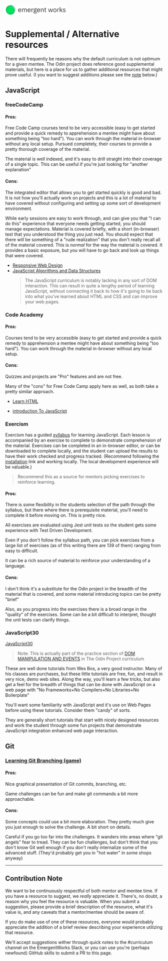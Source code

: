 <a href="https://emergentworks.org"><img src="../EWLogo.png" alt="EmergentWorks Logo" title="EmergentWorks Logo" width="194" height="35"/></a>

# Supplemental / Alternative resources

There will frequently be reasons why the default curriculum is not
optimum for a given mentee. The Odin project does reference good supplemental
materials, but here is a place for us to gather additional resources that might
prove useful. (I you want to suggest additions please see the [note](#contribution-note) below.)

## JavaScript

### freeCodeCamp

#### Pros:

Free Code Camp courses tend to be very accessible (easy to get started and provide a
quick remedy to apprehension a mentee might have about something being
"too hard"). You can work through the material in-browser without any local setup.
Pursued completely, their courses to provide a pretty thorough coverage of the material.

The material is well indexed, and it's easy to drill straight into their coverage
of a single topic. This can be useful if you're just looking for "another explanation"

#### Cons:

The integrated editor that allows you to get started quickly is good and bad. It
is not how you'll actually work on projects and this is a lot of material to
have covered without configuring and setting up some sort of development environment.

While early sessions are easy to work through, and can give you that "I can do this"
experience that everyone needs getting started, you should manage expectations. Material
is covered briefly, with a short (in-browser) test that you understood the thing you just read.
You should expect that there will be something of a "rude realization" that you don't
really recall all of the material covered. This is _normal_ for the way the material is covered.
It provides a basic exposure, but you will have to go back and look up things that were
covered.

- [Responsive Web Design](https://www.freecodecamp.org/learn/responsive-web-design/)
- [JavaScript Algorithms and Data Structures](https://www.freecodecamp.org/learn/javascript-algorithms-and-data-structures/)
  > The JavaScript curriculum is notably lacking in any sort of DOM interaction. This can result
  > in quite a lengthy period of learning JavaScript, without connecting it back to
  > how it's going to tie back into what you've learned about HTML and CSS and can improve
  > your web pages.

### Code Academy

#### Pros:

Courses tend to be very accessible (easy to get started and provide a
quick remedy to apprehension a mentee might have about something being "too hard").
You can work through the material in-browser without any local setup.

#### Cons:

Quizzes and projects are "Pro" features and are not free.

Many of the "cons" for Free Code Camp apply here as well, as both
take a pretty similar approach.

- [Learn HTML](https://www.codecademy.com/learn/learn-html)

- [introduction To JavaScript](https://www.codecademy.com/learn/introduction-to-javascript)

### Exercism

Exercism has a guided [syllabus](https://exercism.org/tracks/javascript/concepts) for learning
JavaScript. Each lesson is accompanied by an exercise to complete to demonstrate
comprehension of the material. Exercises can be completed in an in-browser editor, or
can be downloaded to complete locally, and the student can upload the results to have
their work checked and progress tracked. (Recommend following the [installation](https://exercism.org/docs/tracks/javascript/installation)
link and working locally. The local development experience will be valuable.)

> Recommend this as a source for mentors picking exercises to reinforce learning.

#### Pros:

There is some flexibility in the students selection of the path through the syllabus, but there
where there is prerequisite material, you'll need to complete it before moving on. This is pretty nice.

All exercises are evaluated using Jest unit tests so the student gets some experience with Test Driven Development.

Even if you don't follow the syllabus path, you can pick exercises from a large list
of exercises (as of this writing there are 139 of them) ranging from easy to difficult.

It can be a rich source of material to reinforce your understanding of a language.

#### Cons:

I don't think it's a substitute for the Odin project in the breadth of the
material that is covered, and some material introducing topics can be pretty "brief"

Also, as you progress into the exercises there is a broad range in the "quality" of the exercises. Some
can be a bit difficult to interpret, thought the unit tests can clarify things.

### JavaScript30

[JavaScript30](https://javascript30.com)

> Note: This is actually part of the practice section of [DOM MANIPULATION AND EVENTS](https://www.theodinproject.com/lessons/foundations-dom-manipulation-and-events)
> in The Odin Project curriculum

These are well done tutorials from Wes Bos, a very good instructor. Many of his
classes are purchases, but these little tutorials are free, fun, and
result in very nice, demo web sites. Along the way, you'll learn a few tricks,
but also get a feel for the breadth of things that can be done with JavaScript on a
web page with "No Frameworks×No Compilers×No Libraries×No Boilerplate"

You'll want some familiarity with JavaScript and it's use on Web Pages before
using these tutorials. Consider them "candy" of sorts.

They are generally short tutorials that start with nicely designed resources
and work the student through some fun projects that demonstrate
JavaScript integration enhanced web page interaction.

## Git

### [Learning Git Branching (game)](https://learngitbranching.js.org/)

#### Pros:

Nice graphical presentation of Git commits, branching, etc.

Game challenges can be fun and make git commands a bit more approachable.

#### Cons:

Some concepts could use a bit more elaboration. They pretty much give you
just enough to solve the challenge. A bit short on details.

Careful if you go too far into the challenges. It wanders into areas where
"git angels" fear to tread. They can be fun challenges, but don't think
that you don't know Git well enough if you don't really internalize some
of the advanced stuff. (They'd probably get you in "hot water" in some shops
anyway)

---

## Contribution Note

We want to be continuously respectful of both mentor and mentee time. If
you have a resource to suggest, we _really_ appreciate it. There's, no doubt,
a reason why you feel the resource is valuable. When you submit a suggestion, please provide
a brief description of the resource, what it's value is, and any caveats that
a mentor/mentee should be aware of.

If you do make use of one of these resources, everyone would probably appreciate the
addition of a brief review describing your experience utilizing that resource.

We'll accept suggestions wither through quick notes to the #curriculum channel on the
EmergentWorks Slack, or you can use you're (perhaps newfound) GitHub skills to
submit a PR to this page.

